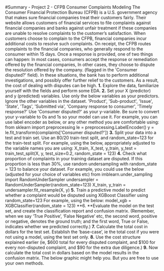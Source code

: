 #Summary - Project 2 - CFPB Consumer Complaints Modeling
The Consumer Financial Protection Bureau (CFPB) is a U.S. government agency that makes sure financial companies treat their customers fairly. Their website allows customers of financial services to file complaints against financial companies and banks against unfair treatment if these companies are unable to resolve complaints to the customer’s satisfaction.
When customers choose to complain to the CFPB, financial companies incur additional costs to resolve such complaints.
On receipt, the CFPB routes complaints to the financial companies, who generally respond to the consumer within 15 days.  Once a response is provided, one of two things can happen:
  In most cases, consumers accept the response or remediation offered by the financial companies,
  In other cases, they choose to dispute the resolution offered by the company.  (flagged in the 'Consumer disputed?' field).  In these situations,    the bank has to perform additional investigations, and possibly offer further relief to the customers.  As a result, the cost of dealing with        disputes can be high.
**1.** Explore the data, familiarize yourself with the fields and perform some EDA.
**2.** Set your X (predictor) and y (predicted) variables. 
Use only the below variables as your predictors.  Ignore the other variables in the dataset.
'Product', 'Sub-product', 'Issue', 'State', 'Tags', 'Submitted via',  'Company response to consumer', 'Timely response?'
Use 'Consumer disputed?' as your y-variable.  Be sure to convert your y-variable to 0s and 1s so your model can use it.
 For example, you can use label encoder as below, or any other method you are comfortable using:
from sklearn import preprocessing
le = preprocessing.LabelEncoder()
y = le.fit_transform(complaints['Consumer disputed?'])
**3.** Split your data into a test and train set.  Use an 80/20 train-test split, and random_state=123 for the train-test split.
For example, using the below, appropriately adjusted to the variable names you are using:
X_train, X_test, y_train, y_test = train_test_split(X, y, test_size=0.2, random_state = 123)
**4.** Check what proportion of complaints in your training dataset are disputed.  If this proportion is less than 30%, use random undersampling with random_state = 123 to balance your dataset. 
For example, you could use the below (adjusted for your choice of variables etc)
from imblearn.under_sampling import RandomUnderSampler
undersampler = RandomUnderSampler(random_state=123)
X_train, y_train = undersampler.fit_resample(X, y)
**5.** Train a predictive model to predict whether a complaint would be disputed using XGBoost Classifier using random_state=123
For example, using the below:
model_xgb = XGBClassifier(random_state = 123)
**6. **Evaluate the model on the test set, and create the classification report and confusion matrix.  (Remember, when we say ‘True Positive’, ‘False Negative’ etc, the second word, positive or negative, denotes the ground truth; and the first word, True or False, indicates whether we predicted correctly.)
**7.** Calculate the total cost in dollars for the test set.  Establish the ‘base-case’, ie the total cost if you were not using a model, using the test set only. 
**8.** Use the cost structure explained earlier (ie, $600 total for every disputed complaint, and $100 for every non-disputed complaint, and $90 for the extra due diligence.)
**9.** Now calculate the total cost in dollars based on the model results in the confusion matrix.  The below graphic might help you.  But you are free to use your own methods.
